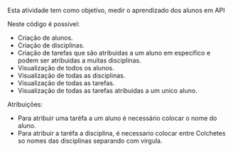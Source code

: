 Esta atividade tem como objetivo, medir o aprendizado dos alunos em API

Neste código é possível:

- Criação de alunos.
- Criação de disciplinas.
- Criação de tarefas que são atribuidas a um aluno em específico e podem ser atribuidas a muitas disciplinas.
- Visualização de todos os alunos.
- Visualização de todas as disciplinas.
- Visualização de todas as tarefas.
- Visualização de todas as tarefas atribuidas a um unico aluno.

Atribuições:

- Para atribuir uma taréfa a um aluno é necessário colocar o nome do aluno.
- Para atribuir a taréfa a disciplina, é necessario colocar entre Colchetes so nomes das disciplinas separando
com virgula.

